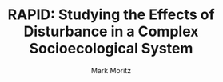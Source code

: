 ---
layout: grant
title: 'RAPID: Studying the Effects of Disturbance in a Complex Socioecological System'
author: Mark Moritz
ORCID: 0000-0003-0644-0069
year: 2015
link: https://mlab.osu.edu/sites/mlab.osu.edu/files/RAPID%20proposal%20-%20Mark%20Moritz.pdf
funder: NSF
program: Cultural Anthropology
discipline: anthropology
status: funded
---